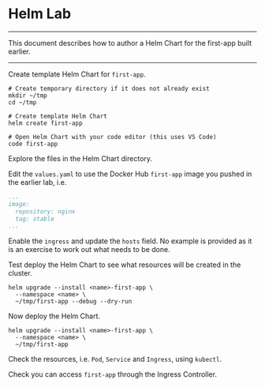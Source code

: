 # Helm Lab

---

This document describes how to author a Helm Chart for the first-app built earlier.

---

Create template Helm Chart for `first-app`.

```console
# Create temporary directory if it does not already exist
mkdir ~/tmp
cd ~/tmp

# Create template Helm Chart
helm create first-app

# Open Helm Chart with your code editor (this uses VS Code)
code first-app
```

Explore the files in the Helm Chart directory.

Edit the `values.yaml` to use the Docker Hub `first-app` image you pushed in the earlier lab, i.e.

```yaml
...
image:
  repository: nginx
  tag: stable
...
```

Enable the `ingress` and update the `hosts` field.  No example is provided as it is an exercise to work out what needs to be done.

Test deploy the Helm Chart to see what resources will be created in the cluster.

```console
helm upgrade --install <name>-first-app \
  --namespace <name> \
  ~/tmp/first-app --debug --dry-run
```

Now deploy the Helm Chart.

```console
helm upgrade --install <name>-first-app \
  --namespace <name> \
  ~/tmp/first-app
```

Check the resources, i.e. `Pod`, `Service` and `Ingress`, using `kubectl`.

Check you can access `first-app` through the Ingress Controller.

